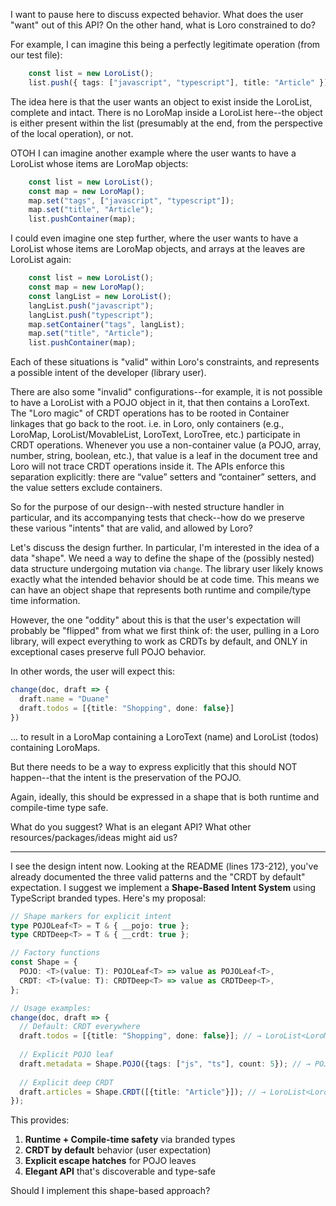 I want to pause here to discuss expected behavior. What does the user "want" out of this API? On the other hand, what is Loro constrained to do?

For example, I can imagine this being a perfectly legitimate operation (from our test file):

```ts
    const list = new LoroList();
    list.push({ tags: ["javascript", "typescript"], title: "Article" });
```

The idea here is that the user wants an object to exist inside the LoroList, complete and intact. There is no LoroMap inside a LoroList here--the object is either present within the list (presumably at the end, from the perspective of the local operation), or not.

OTOH I can imagine another example where the user wants to have a LoroList whose items are LoroMap objects:

```ts
    const list = new LoroList();
    const map = new LoroMap();
    map.set("tags", ["javascript", "typescript"]);
    map.set("title", "Article");
    list.pushContainer(map);
```

I could even imagine one step further, where the user wants to have a LoroList whose items are LoroMap objects, and arrays at the leaves are LoroList again:

```ts
    const list = new LoroList();
    const map = new LoroMap();
    const langList = new LoroList();
    langList.push("javascript");
    langList.push("typescript");
    map.setContainer("tags", langList);
    map.set("title", "Article");
    list.pushContainer(map);
```

Each of these situations is "valid" within Loro's constraints, and represents a possible intent of the developer (library user).

There are also some "invalid" configurations--for example, it is not possible to have a LoroList with a POJO object in it, that then contains a LoroText. The "Loro magic" of CRDT operations has to be rooted in Container linkages that go back to the root. i.e. in Loro, only containers (e.g., LoroMap, LoroList/MovableList, LoroText, LoroTree, etc.) participate in CRDT operations. Whenever you use a non-container value (a POJO, array, number, string, boolean, etc.), that value is a leaf in the document tree and Loro will not trace CRDT operations inside it. The APIs enforce this separation explicitly: there are “value” setters and “container” setters, and the value setters exclude containers. 

So for the purpose of our design--with nested structure handler in particular, and its accompanying tests that check--how do we preserve these various "intents" that are valid, and allowed by Loro?

Let's discuss the design further. In particular, I'm interested in the idea of a data "shape". We need a way to define the shape of the (possibly nested) data structure undergoing mutation via `change`. The library user likely knows exactly what the intended behavior should be at code time. This means we can have an object shape that represents both runtime and compile/type time information.

However, the one "oddity" about this is that the user's expectation will probably be "flipped" from what we first think of: the user, pulling in a Loro library, will expect everything to work as CRDTs by default, and ONLY in exceptional cases preserve full POJO behavior.

In other words, the user will expect this:

```ts
change(doc, draft => {
  draft.name = "Duane"
  draft.todos = [{title: "Shopping", done: false}]
})
```

... to result in a LoroMap containing a LoroText (name) and LoroList (todos) containing LoroMaps.

But there needs to be a way to express explicitly that this should NOT happen--that the intent is the preservation of the POJO.

Again, ideally, this should be expressed in a shape that is both runtime and compile-time type safe.

What do you suggest? What is an elegant API? What other resources/packages/ideas might aid us?


---


I see the design intent now. Looking at the README (lines 173-212), you've already documented the three valid patterns and the "CRDT by default" expectation. I suggest we implement a **Shape-Based Intent System** using TypeScript branded types. Here's my proposal:

```typescript
// Shape markers for explicit intent
type POJOLeaf<T> = T & { __pojo: true };
type CRDTDeep<T> = T & { __crdt: true };

// Factory functions
const Shape = {
  POJO: <T>(value: T): POJOLeaf<T> => value as POJOLeaf<T>,
  CRDT: <T>(value: T): CRDTDeep<T> => value as CRDTDeep<T>,
};

// Usage examples:
change(doc, draft => {
  // Default: CRDT everywhere
  draft.todos = [{title: "Shopping", done: false}]; // → LoroList<LoroMap>
  
  // Explicit POJO leaf
  draft.metadata = Shape.POJO({tags: ["js", "ts"], count: 5}); // → POJO leaf
  
  // Explicit deep CRDT
  draft.articles = Shape.CRDT([{title: "Article"}]); // → LoroList<LoroMap>
});
```

This provides:
1. **Runtime + Compile-time safety** via branded types
2. **CRDT by default** behavior (user expectation)
3. **Explicit escape hatches** for POJO leaves
4. **Elegant API** that's discoverable and type-safe

Should I implement this shape-based approach?
